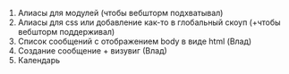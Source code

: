1. Алиасы для модулей (чтобы вебшторм подхватывал)
2. Алиасы для css или добавление как-то в глобальный скоуп (+чтобы вебшторм поддерживал)
3. Список сообщений с отображением body в видe html (Влад)
4. Создание сообщение + визувиг (Влад)
5. Календарь
